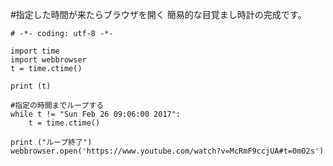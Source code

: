 #指定した時間が来たらブラウザを開く
簡易的な目覚まし時計の完成です。

```
# -*- coding: utf-8 -*-

import time
import webbrowser
t = time.ctime()

print (t)

#指定の時間までループする
while t != "Sun Feb 26 09:06:00 2017":
    t = time.ctime()

print ("ループ終了")
webbrowser.open('https://www.youtube.com/watch?v=McRmF9ccjUA#t=0m02s')
```
